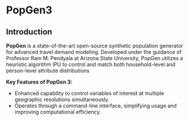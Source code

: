 # PopGen3

## Introduction
**PopGen** is a state-of-the-art open-source synthetic population generator for advanced travel demand modeling. Developed under the guidance of Professor Ram M. Pendyala at Arizona State University, PopGen utilizes a heuristic algorithm IPU to control and match both household-level and person-level attribute distributions

**Key Features of PopGen 3:**

- Enhanced capability to control variables of interest at multiple geographic resolutions simultaneously.
- Operates through a command-line interface, simplifying usage and improving computational efficiency.
